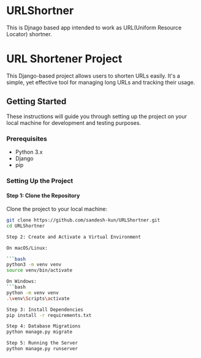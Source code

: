 # URLShortner
This is Djnago based app intended to work as URL(Uniform Resource Locator) shortner.
# URL Shortener Project

This Django-based project allows users to shorten URLs easily. It's a simple, yet effective tool for managing long URLs and tracking their usage.

## Getting Started

These instructions will guide you through setting up the project on your local machine for development and testing purposes.

### Prerequisites

- Python 3.x
- Django
- pip

### Setting Up the Project

#### Step 1: Clone the Repository

Clone the project to your local machine:

```bash
git clone https://github.com/sandesh-kun/URLShortner.git
cd URLShortner

Step 2: Create and Activate a Virtual Environment

On macOS/Linux:

```bash
python3 -m venv venv
source venv/bin/activate

On Windows:
```bash
python -m venv venv
.\venv\Scripts\activate

Step 3: Install Dependencies
pip install -r requirements.txt

Step 4: Database Migrations
python manage.py migrate

Step 5: Running the Server
python manage.py runserver
